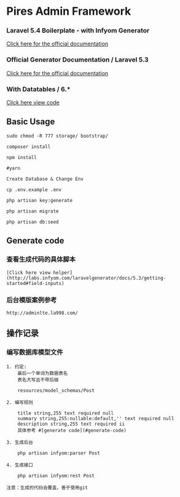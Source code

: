 # Pires Admin Framework

### Laravel 5.4 Boilerplate - with Infyom Generator

[Click here for the official documentation](http://laravel-boilerplate.com/5.4/documentation.html)

### Official Generator Documentation / Laravel 5.3

[Click here for the official documentation](http://labs.infyom.com/laravelgenerator/docs)

### With Datatables / 6.*

[Click here view code](https://github.com/yajra/laravel-datatables)

## Basic Usage

    sudo chmod -R 777 storage/ bootstrap/

    composer install
    
    npm install

    #yarn

    Create Database & Change Env
	
	cp .env.example .env

    php artisan key:generate

    php artisan migrate

    php artisan db:seed

## Generate code
    
### 查看生成代码的具体脚本
    [Click here view helper](http://labs.infyom.com/laravelgenerator/docs/5.3/getting-started#field-inputs)

### 后台模版案例参考
    http://adminlte.la998.com/

## 操作记录 

### 编写数据库模型文件

    1. 约定:
        最后一个单词为数据表名
        表名大写且不带后缀
        
        resources/model_schemas/Post

    2. 编写规则

        title string,255 text required null
        summary string,255:nullable:default,'' text required null
        description string,255 text required ii
        具体参考 #[generate code](#generate-code)

    3. 生成后台 

        php artisan infyom:parser Post
    
    4. 生成接口

        php artisan infyom:rest Post

    注意：生成的代码会覆盖，善于使用git 
